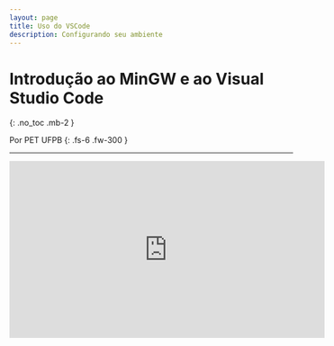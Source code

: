 ```yaml
---
layout: page
title: Uso do VSCode
description: Configurando seu ambiente
---
```


# Introdução ao MinGW e ao Visual Studio Code

{: .no_toc .mb-2 }

Por PET UFPB
{: .fs-6 .fw-300 }

---

<iframe width="560" height="315" src="https://www.youtube.com/embed/OKzFhpEQcyY" title="YouTube video player" frameborder="0" allow="accelerometer; autoplay; clipboard-write; encrypted-media; gyroscope; picture-in-picture" allowfullscreen></iframe>
